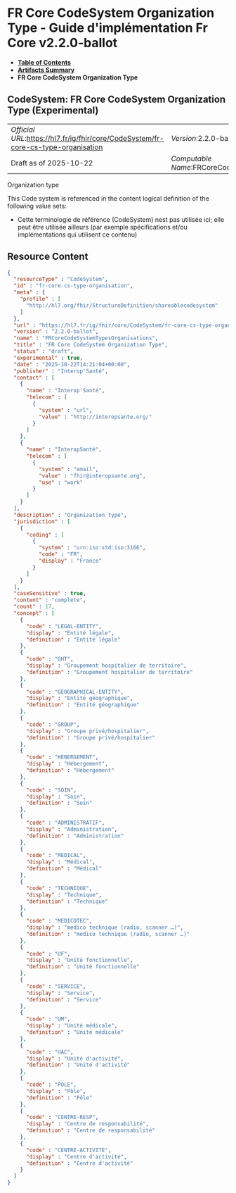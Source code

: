 # FR Core CodeSystem Organization Type - Guide d'implémentation Fr Core v2.2.0-ballot

* [**Table of Contents**](toc.md)
* [**Artifacts Summary**](artifacts.md)
* **FR Core CodeSystem Organization Type**

## CodeSystem: FR Core CodeSystem Organization Type (Experimental) 

| | |
| :--- | :--- |
| *Official URL*:https://hl7.fr/ig/fhir/core/CodeSystem/fr-core-cs-type-organisation | *Version*:2.2.0-ballot |
| Draft as of 2025-10-22 | *Computable Name*:FRCoreCodeSystemTypesOrganisations |

 
Organization type 

 This Code system is referenced in the content logical definition of the following value sets: 

* Cette terminologie de référence (CodeSystem) nest pas utilisée ici; elle peut être utilisée ailleurs (par exemple spécifications et/ou implémentations qui utilisent ce contenu)



## Resource Content

```json
{
  "resourceType" : "CodeSystem",
  "id" : "fr-core-cs-type-organisation",
  "meta" : {
    "profile" : [
      "http://hl7.org/fhir/StructureDefinition/shareablecodesystem"
    ]
  },
  "url" : "https://hl7.fr/ig/fhir/core/CodeSystem/fr-core-cs-type-organisation",
  "version" : "2.2.0-ballot",
  "name" : "FRCoreCodeSystemTypesOrganisations",
  "title" : "FR Core CodeSystem Organization Type",
  "status" : "draft",
  "experimental" : true,
  "date" : "2025-10-22T14:21:04+00:00",
  "publisher" : "Interop'Santé",
  "contact" : [
    {
      "name" : "Interop'Santé",
      "telecom" : [
        {
          "system" : "url",
          "value" : "http://interopsante.org/"
        }
      ]
    },
    {
      "name" : "InteropSanté",
      "telecom" : [
        {
          "system" : "email",
          "value" : "fhir@interopsante.org",
          "use" : "work"
        }
      ]
    }
  ],
  "description" : "Organization type",
  "jurisdiction" : [
    {
      "coding" : [
        {
          "system" : "urn:iso:std:iso:3166",
          "code" : "FR",
          "display" : "France"
        }
      ]
    }
  ],
  "caseSensitive" : true,
  "content" : "complete",
  "count" : 17,
  "concept" : [
    {
      "code" : "LEGAL-ENTITY",
      "display" : "Entité légale",
      "definition" : "Entité légale"
    },
    {
      "code" : "GHT",
      "display" : "Groupement hospitalier de territoire",
      "definition" : "Groupement hospitalier de territoire"
    },
    {
      "code" : "GEOGRAPHICAL-ENTITY",
      "display" : "Entité géographique",
      "definition" : "Entité géographique"
    },
    {
      "code" : "GROUP",
      "display" : "Groupe privé/hospitalier",
      "definition" : "Groupe privé/hospitalier"
    },
    {
      "code" : "HEBERGEMENT",
      "display" : "Hébergement",
      "definition" : "Hébergement"
    },
    {
      "code" : "SOIN",
      "display" : "Soin",
      "definition" : "Soin"
    },
    {
      "code" : "ADMINISTRATIF",
      "display" : "Administration",
      "definition" : "Administration"
    },
    {
      "code" : "MEDICAL",
      "display" : "Médical",
      "definition" : "Médical"
    },
    {
      "code" : "TECHNIQUE",
      "display" : "Technique",
      "definition" : "Technique"
    },
    {
      "code" : "MEDICOTEC",
      "display" : "medico technique (radio, scanner …)",
      "definition" : "medico technique (radio, scanner …)"
    },
    {
      "code" : "UF",
      "display" : "Unité fonctionnelle",
      "definition" : "Unité fonctionnelle"
    },
    {
      "code" : "SERVICE",
      "display" : "Service",
      "definition" : "Service"
    },
    {
      "code" : "UM",
      "display" : "Unité médicale",
      "definition" : "Unité médicale"
    },
    {
      "code" : "UAC",
      "display" : "Unité d'activité",
      "definition" : "Unité d'activité"
    },
    {
      "code" : "POLE",
      "display" : "Pôle",
      "definition" : "Pôle"
    },
    {
      "code" : "CENTRE-RESP",
      "display" : "Centre de responsabilité",
      "definition" : "Centre de responsabilité"
    },
    {
      "code" : "CENTRE-ACTIVITE",
      "display" : "Centre d'activité",
      "definition" : "Centre d'activité"
    }
  ]
}

```
